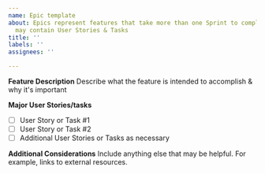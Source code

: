 ```yaml
---
name: Epic template
about: Epics represent features that take more than one Sprint to complete. Epics
  may contain User Stories & Tasks
title: ''
labels: ''
assignees: ''

---
```


**__Feature Description__**
Describe what the feature is intended to accomplish & why it's important

**__Major User Stories/tasks__**
- [ ] User Story or Task  #1
- [ ] User Story or Task #2
- [ ] Additional User Stories or Tasks as necessary

**__Additional Considerations__**
Include anything else that may be helpful. For example, links to external resources.
